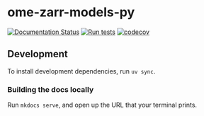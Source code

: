 # ome-zarr-models-py

[![Documentation Status](https://readthedocs.org/projects/ome-zarr-models-py/badge/?version=latest)](https://ome-zarr-models-py.readthedocs.io/en/latest/?badge=latest)
[![Run tests](https://github.com/BioImageTools/ome-zarr-models-py/actions/workflows/python-package.yml/badge.svg?branch=main)](https://github.com/BioImageTools/ome-zarr-models-py/actions/workflows/python-package.yml)
[![codecov](https://codecov.io/gh/BioImageTools/ome-zarr-models-py/graph/badge.svg?token=QDV2J4ZUZ7)](https://codecov.io/gh/BioImageTools/ome-zarr-models-py)

## Development

To install development dependencies, run `uv sync`.

### Building the docs locally

Run `mkdocs serve`, and open up the URL that your terminal prints.
